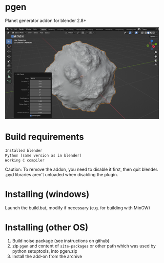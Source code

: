 # pgen
Planet generator addon for blender 2.8+

![Image](./images/example.png)

# Build requirements
```
Installed blender
Python (same version as in blender)
Working C compiler
```

Caution: To remove the addon, you need to disable it first, then quit blender.
.pyd libraries aren't unloaded when disabling the plugin.

# Installing (windows)
Launch the build.bat, modify if necessary (e.g. for building with MinGW)

# Installing (other OS)
1. Build noise package (see instructions on github)
2. zip `pgen` and content of `site-packages` or other path
  which was used by python setuptools, into pgen.zip
3. Install the add-on from the archive
